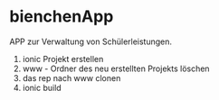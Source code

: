 # bienchenApp
APP zur Verwaltung von Schülerleistungen. 

1) ionic Projekt erstellen
2) www - Ordner des neu erstellten Projekts löschen 
3) das rep nach www clonen
4) ionic build

